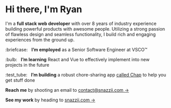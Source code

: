 <h1>Hi there, I'm Ryan</h1>
<p>I'm a <strong>full stack web developer</strong> with over 8 years of industry experience building powerful products with awesome people.  Utilizing a strong passion of flawless design and seamless functionality, I build rich and engaging experiences from the ground up.</p>
<p>:briefcase: &nbsp; <strong>I’m employed</strong> as a Senior Software Engineer at VSCO&trade;</p>
<p>:bulb: &nbsp; <strong>I’m learning</strong> React and Vue to effectively implement into new projects in the future</p>
<p>:test_tube: &nbsp; <strong>I’m building</strong> a robust chore-sharing app <a href="https://www.trychap.com">called Chap</a> to help you get stuff done</p>
<p><strong>Reach me</strong> by shooting an email to <a href="mailto:contact@snazzii.com">contact@snazzii.com &rarr;</a></p>
<p><strong>See my work</strong> by heading to <a href="https://www.snazzii.com">snazzii.com &rarr;</a></p>
